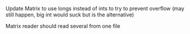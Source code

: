 Update Matrix to use longs instead of ints to try to prevent overflow (may still happen, big int would suck but is the alternative)

Matrix reader should read several from one file
